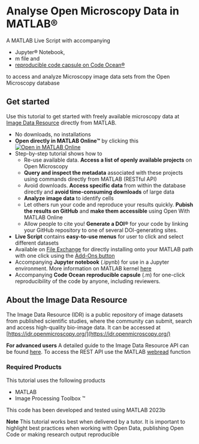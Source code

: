 # Analyse Open Microscopy Data in MATLAB®

A MATLAB Live Script with accompanying 
- Jupyter® Notebook, 
- m file and 
- [reproducible code capsule on Code Ocean®](https://doi.org/10.24433/CO.8820386.v1)

to access and analyze Microscopy image data sets from the Open Microscopy database

## Get started

Use this tutorial to get started with freely available microscopy data at [Image Data Resource](https://idr.openmicroscopy.org/) directly from MATLAB.
- No downloads, no installations
- **Open directly in MATLAB Online™** by clicking this [![Open in MATLAB Online](https://www.mathworks.com/images/responsive/global/open-in-matlab-online.svg)](https://matlab.mathworks.com/open/github/v1?repo=mathworks/Open-Microscopy-Data-MATLAB&file=OpenBiologyTutorial.mlx)
- Step-by-step tutorial shows how to
    - Re-use available data. **Access a list of openly available projects** on Open Microscopy
    - **Query and inspect the metadata** associated with these projects using commands directly from MATLAB (RESTful API)
    - Avoid downloads. **Access specific data** from within the database directly and **avoid time-consuming downloads** of large data
    - **Analyze image data** to identify cells
    - Let others run your code and reproduce your results quickly. **Pubish the results on GitHub** and **make them accessible** using Open With MATLAB Online
    - Allow people to cite you! **Generate a DOI®** for your code by linking your GitHub repository to one of several DOI-generating sites.
- **Live Script** contains **easy-to-use menus** for user to click and select different datasets
- Available on [File Exchange](mathworks.com/matlabcentral/fileexchange/) for directly installing onto your MATLAB path with one click using the [Add-Ons button](https://www.mathworks.com/help/matlab/matlab_env/get-add-ons.html)
- Accompanying **Jupyter notebook** (.ipynb) for use in a Jupyter environment. More information on MATLAB kernel [here](mathworks.com/products/reference-architectures/jupyter.html)
- Accompanying **Code Ocean reproducible capsule** (.m) for one-click reproducibility of the code by anyone, including reviewers.

## About the Image Data Resource
The Image Data Resource (IDR) is a public repository of image datasets from published scientific studies, where the community can submit, search and access high-quality bio-image data.
It can be accessed at [https://idr.openmicroscopy.org/](https://idr.openmicroscopy.org/)

**For advanced users** A detailed guide to the Image Data Resource API can be found [here](idr.openmicroscopy.org/about/api.html). To access the REST API use the MATLAB [webread](mathworks.com/help/matlab/ref/webread.html) function

### Required Products
This tutorial uses the following products
- MATLAB
- Image Processing Toolbox &trade;

This code has been developed and tested using MATLAB 2023b

**Note**
This tutorial works best when delivered by a tutor. It is important to highlight best practices when working with Open Data, publishing Open Code or making research output reproducible
